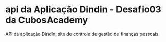 # api da Aplicação Dindin - Desafio03 da CubosAcademy
API da aplicação Dindin, site de controle de gestão de finanças pessoais.
